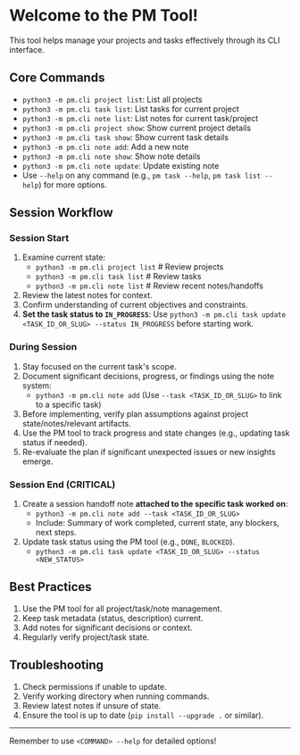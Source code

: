 # Welcome to the PM Tool!

This tool helps manage your projects and tasks effectively through its CLI interface.

## Core Commands

- `python3 -m pm.cli project list`: List all projects
- `python3 -m pm.cli task list`: List tasks for current project
- `python3 -m pm.cli note list`: List notes for current task/project
- `python3 -m pm.cli project show`: Show current project details
- `python3 -m pm.cli task show`: Show current task details
- `python3 -m pm.cli note add`: Add a new note
- `python3 -m pm.cli note show`: Show note details
- `python3 -m pm.cli note update`: Update existing note
- Use `--help` on any command (e.g., `pm task --help`, `pm task list --help`) for more options.

## Session Workflow

### Session Start

1.  Examine current state:
    - `python3 -m pm.cli project list` # Review projects
    - `python3 -m pm.cli task list` # Review tasks
    - `python3 -m pm.cli note list` # Review recent notes/handoffs
2.  Review the latest notes for context.
3.  Confirm understanding of current objectives and constraints.
4.  **Set the task status to `IN_PROGRESS`**: Use `python3 -m pm.cli task update <TASK_ID_OR_SLUG> --status IN_PROGRESS` before starting work.

### During Session

1.  Stay focused on the current task's scope.
2.  Document significant decisions, progress, or findings using the note system:
    - `python3 -m pm.cli note add` (Use `--task <TASK_ID_OR_SLUG>` to link to a specific task)
3.  Before implementing, verify plan assumptions against project state/notes/relevant artifacts.
4.  Use the PM tool to track progress and state changes (e.g., updating task status if needed).
5.  Re-evaluate the plan if significant unexpected issues or new insights emerge.

### Session End (CRITICAL)

1.  Create a session handoff note **attached to the specific task worked on**:
    - `python3 -m pm.cli note add --task <TASK_ID_OR_SLUG>`
    - Include: Summary of work completed, current state, any blockers, next steps.
2.  Update task status using the PM tool (e.g., `DONE`, `BLOCKED`).
    - `python3 -m pm.cli task update <TASK_ID_OR_SLUG> --status <NEW_STATUS>`

## Best Practices

1.  Use the PM tool for all project/task/note management.
2.  Keep task metadata (status, description) current.
3.  Add notes for significant decisions or context.
4.  Regularly verify project/task state.

## Troubleshooting

1.  Check permissions if unable to update.
2.  Verify working directory when running commands.
3.  Review latest notes if unsure of state.
4.  Ensure the tool is up to date (`pip install --upgrade .` or similar).

---

Remember to use `<COMMAND> --help` for detailed options!
